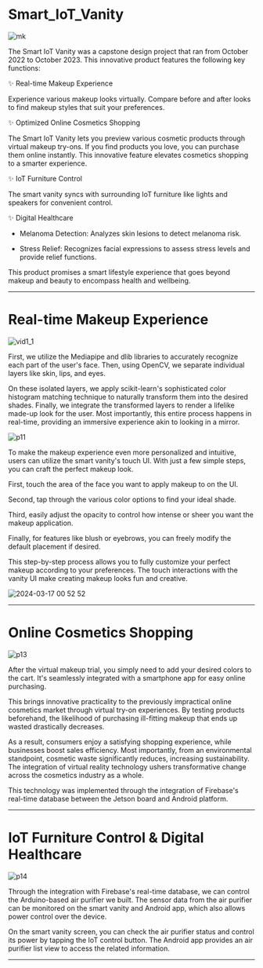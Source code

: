 # Smart_IoT_Vanity

![mk](https://github.com/zecube/Smart_Makeup/assets/117415885/e7b6f282-9a64-47dd-ba57-589133da99b1)


The Smart IoT Vanity was a capstone design project that ran from October 2022 to October 2023. This innovative product features the following key functions:

✨ Real-time Makeup Experience

Experience various makeup looks virtually. Compare before and after looks to find makeup styles that suit your preferences.


✨ Optimized Online Cosmetics Shopping

The Smart IoT Vanity lets you preview various cosmetic products through virtual makeup try-ons. If you find products you love, you can purchase them online instantly. This innovative feature elevates cosmetics shopping to a smarter experience.


✨ IoT Furniture Control

The smart vanity syncs with surrounding IoT furniture like lights and speakers for convenient control.


✨ Digital Healthcare

- Melanoma Detection: Analyzes skin lesions to detect melanoma risk.
  
- Stress Relief: Recognizes facial expressions to assess stress levels and provide relief functions.
  
This product promises a smart lifestyle experience that goes beyond makeup and beauty to encompass health and wellbeing.

---

# Real-time Makeup Experience

![vid1_1](https://github.com/zecube/Smart_Makeup/assets/117415885/5789516a-46d4-4ee9-b7fb-4fd6ea0873ca)


First, we utilize the Mediapipe and dlib libraries to accurately recognize each part of the user's face. Then, using OpenCV, we separate individual layers like skin, lips, and eyes.

On these isolated layers, we apply scikit-learn's sophisticated color histogram matching technique to naturally transform them into the desired shades. Finally, we integrate the transformed layers to render a lifelike made-up look for the user. Most importantly, this entire process happens in real-time, providing an immersive experience akin to looking in a mirror.


![p11](https://github.com/zecube/Smart_Makeup/assets/117415885/f9871254-2c2f-46f0-bf01-7b48e28ed2b7)

To make the makeup experience even more personalized and intuitive, users can utilize the smart vanity's touch UI. With just a few simple steps, you can craft the perfect makeup look.

First, touch the area of the face you want to apply makeup to on the UI.

Second, tap through the various color options to find your ideal shade.

Third, easily adjust the opacity to control how intense or sheer you want the makeup application.

Finally, for features like blush or eyebrows, you can freely modify the default placement if desired.

This step-by-step process allows you to fully customize your perfect makeup according to your preferences. The touch interactions with the vanity UI make creating makeup looks fun and creative.

![2024-03-17 00 52 52](https://github.com/zecube/Smart_Makeup/assets/117415885/7d53231a-0df5-4448-95fe-f6858b4fe7c0)

---

# Online Cosmetics Shopping

![p13](https://github.com/zecube/Smart_Makeup/assets/117415885/35645719-f10f-4472-b4e8-945307b147f6)

After the virtual makeup trial, you simply need to add your desired colors to the cart. It's seamlessly integrated with a smartphone app for easy online purchasing.

This brings innovative practicality to the previously impractical online cosmetics market through virtual try-on experiences. By testing products beforehand, the likelihood of purchasing ill-fitting makeup that ends up wasted drastically decreases.

As a result, consumers enjoy a satisfying shopping experience, while businesses boost sales efficiency. Most importantly, from an environmental standpoint, cosmetic waste significantly reduces, increasing sustainability. The integration of virtual reality technology ushers transformative change across the cosmetics industry as a whole.

This technology was implemented through the integration of Firebase's real-time database between the Jetson board and Android platform.

---

# IoT Furniture Control & Digital Healthcare

![p14](https://github.com/zecube/Smart_Makeup/assets/117415885/b9fc16dc-e2f7-440b-9d2b-a716bdfacbfb)

Through the integration with Firebase's real-time database, we can control the Arduino-based air purifier we built. The sensor data from the air purifier can be monitored on the smart vanity and Android app, which also allows power control over the device.

On the smart vanity screen, you can check the air purifier status and control its power by tapping the IoT control button. The Android app provides an air purifier list view to access the related information.

---
